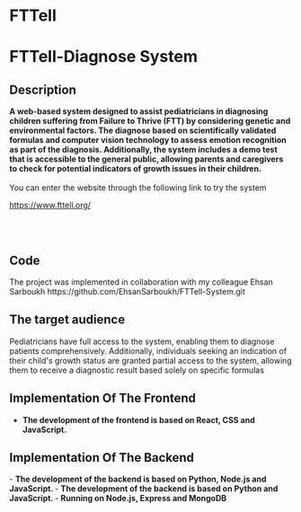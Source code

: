# FTTell
<h1>FTTell-Diagnose System</h1>



<h2>Description</h2>
<b>A web-based system designed to assist pediatricians in diagnosing children suffering from Failure to Thrive (FTT) by considering genetic and environmental factors. The diagnose based on scientifically validated formulas and  computer vision technology to assess emotion recognition as part of the diagnosis. Additionally, the system includes a demo test that is accessible to the general public, allowing parents and caregivers to check for potential indicators of growth issues in their children.
</b>
<br />
<br />
You can enter the website through the following link to try the system 


https://www.fttell.org/


<br />
<br />

<h2> Code</h2>
The project was implemented in collaboration with my colleague Ehsan Sarboukh
https://github.com/EhsanSarboukh/FTTell-System.git
<h2>The target audience</h2>

Pediatricians have full access to the system, enabling them to diagnose patients comprehensively. Additionally, individuals seeking an indication of their child's growth status are granted partial access to the system, allowing them to receive a diagnostic result based solely on specific formulas 
<h2>Implementation Of The Frontend</h2>

- <b>The development of the frontend is based on React, CSS and JavaScript. </b>

<h2>Implementation Of The Backend</h2>
- <b>The development of the backend is based on Python, Node.js and JavaScript. </b>
- <b>The development of the backend is based on Python and JavaScript. </b>
- <b>Running on Node.js, Express and MongoDB </b>






<!--
 ```diff
- text in red
+ text in green
! text in orange
# text in gray
@@ text in purple (and bold)@@
```
--!>
